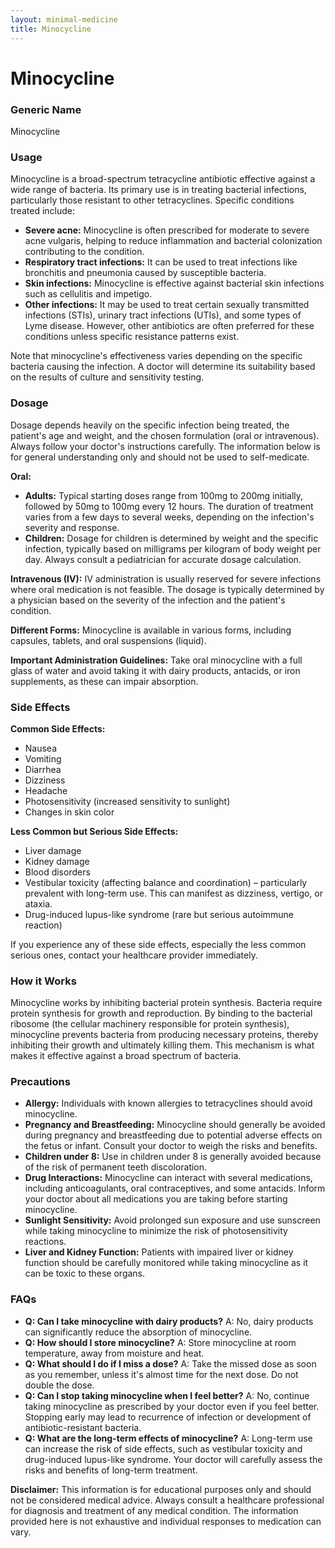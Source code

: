 ```yaml
---
layout: minimal-medicine
title: Minocycline
---
```


# Minocycline
### Generic Name
Minocycline

### Usage
Minocycline is a broad-spectrum tetracycline antibiotic effective against a wide range of bacteria.  Its primary use is in treating bacterial infections, particularly those resistant to other tetracyclines.  Specific conditions treated include:

* **Severe acne:** Minocycline is often prescribed for moderate to severe acne vulgaris, helping to reduce inflammation and bacterial colonization contributing to the condition.
* **Respiratory tract infections:** It can be used to treat infections like bronchitis and pneumonia caused by susceptible bacteria.
* **Skin infections:** Minocycline is effective against bacterial skin infections such as cellulitis and impetigo.
* **Other infections:** It may be used to treat certain sexually transmitted infections (STIs), urinary tract infections (UTIs), and some types of Lyme disease.  However, other antibiotics are often preferred for these conditions unless specific resistance patterns exist.

Note that minocycline's effectiveness varies depending on the specific bacteria causing the infection.  A doctor will determine its suitability based on the results of culture and sensitivity testing.

### Dosage

Dosage depends heavily on the specific infection being treated, the patient's age and weight, and the chosen formulation (oral or intravenous).  Always follow your doctor's instructions carefully.  The information below is for general understanding only and should not be used to self-medicate.

**Oral:**

* **Adults:**  Typical starting doses range from 100mg to 200mg initially, followed by 50mg to 100mg every 12 hours.  The duration of treatment varies from a few days to several weeks, depending on the infection's severity and response.
* **Children:** Dosage for children is determined by weight and the specific infection, typically based on milligrams per kilogram of body weight per day.  Always consult a pediatrician for accurate dosage calculation.

**Intravenous (IV):**  IV administration is usually reserved for severe infections where oral medication is not feasible.  The dosage is typically determined by a physician based on the severity of the infection and the patient's condition.

**Different Forms:** Minocycline is available in various forms, including capsules, tablets, and oral suspensions (liquid).

**Important Administration Guidelines:**  Take oral minocycline with a full glass of water and avoid taking it with dairy products, antacids, or iron supplements, as these can impair absorption.

### Side Effects

**Common Side Effects:**

* Nausea
* Vomiting
* Diarrhea
* Dizziness
* Headache
* Photosensitivity (increased sensitivity to sunlight)
* Changes in skin color

**Less Common but Serious Side Effects:**

* Liver damage
* Kidney damage
* Blood disorders
* Vestibular toxicity (affecting balance and coordination) – particularly prevalent with long-term use.  This can manifest as dizziness, vertigo, or ataxia.
* Drug-induced lupus-like syndrome (rare but serious autoimmune reaction)


If you experience any of these side effects, especially the less common serious ones, contact your healthcare provider immediately.

### How it Works

Minocycline works by inhibiting bacterial protein synthesis.  Bacteria require protein synthesis for growth and reproduction. By binding to the bacterial ribosome (the cellular machinery responsible for protein synthesis), minocycline prevents bacteria from producing necessary proteins, thereby inhibiting their growth and ultimately killing them.  This mechanism is what makes it effective against a broad spectrum of bacteria.

### Precautions

* **Allergy:** Individuals with known allergies to tetracyclines should avoid minocycline.
* **Pregnancy and Breastfeeding:** Minocycline should generally be avoided during pregnancy and breastfeeding due to potential adverse effects on the fetus or infant.  Consult your doctor to weigh the risks and benefits.
* **Children under 8:**  Use in children under 8 is generally avoided because of the risk of permanent teeth discoloration.
* **Drug Interactions:** Minocycline can interact with several medications, including anticoagulants, oral contraceptives, and some antacids. Inform your doctor about all medications you are taking before starting minocycline.
* **Sunlight Sensitivity:** Avoid prolonged sun exposure and use sunscreen while taking minocycline to minimize the risk of photosensitivity reactions.
* **Liver and Kidney Function:**  Patients with impaired liver or kidney function should be carefully monitored while taking minocycline as it can be toxic to these organs.


### FAQs

* **Q: Can I take minocycline with dairy products?** A: No, dairy products can significantly reduce the absorption of minocycline.
* **Q: How should I store minocycline?** A: Store minocycline at room temperature, away from moisture and heat.
* **Q:  What should I do if I miss a dose?** A: Take the missed dose as soon as you remember, unless it's almost time for the next dose.  Do not double the dose.
* **Q: Can I stop taking minocycline when I feel better?** A: No, continue taking minocycline as prescribed by your doctor even if you feel better.  Stopping early may lead to recurrence of infection or development of antibiotic-resistant bacteria.
* **Q:  What are the long-term effects of minocycline?** A:  Long-term use can increase the risk of side effects, such as vestibular toxicity and drug-induced lupus-like syndrome. Your doctor will carefully assess the risks and benefits of long-term treatment.


**Disclaimer:** This information is for educational purposes only and should not be considered medical advice. Always consult a healthcare professional for diagnosis and treatment of any medical condition.  The information provided here is not exhaustive and individual responses to medication can vary.
